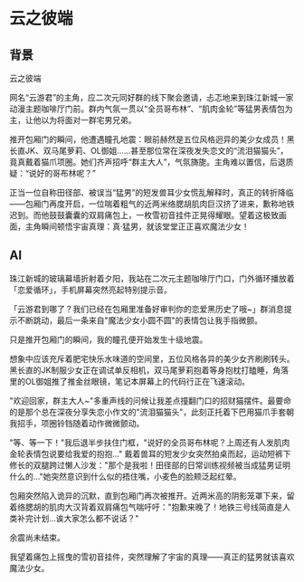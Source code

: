 # 云之彼端

## 背景

云之彼端

网名“云游君”的主角，应二次元同好群的线下聚会邀请，忐忑地来到珠江新城一家动漫主题咖啡厅门前。群内气氛一贯以“全员哥布林”、“肌肉金轮”等猛男表情包为主，让他以为将面对一群宅男兄弟。

推开包厢门的瞬间，他遭遇瞳孔地震：眼前赫然是五位风格迥异的美少女成员！黑长直JK、双马尾萝莉、OL御姐……甚至那位常在深夜发失恋文的“流泪猫猫头”，竟真戴着猫爪项圈。她们齐声招呼“群主大人”，气氛旖旎。主角难以置信，后退质疑：“说好的哥布林呢？”

正当一位自称田径部、被误当“猛男”的短发兽耳少女慌乱解释时，真正的转折降临——包厢门再度开启，一位喘着粗气的近两米络腮胡肌肉巨汉挤了进来，歉称地铁迟到。而他鼓鼓囊囊的双肩痛包上，一枚雪初音挂件正晃得耀眼。望着这极致画面，主角瞬间顿悟宇宙真理：真·猛男，就该堂堂正正喜欢魔法少女！

## AI

珠江新城的玻璃幕墙折射着夕阳，我站在二次元主题咖啡厅门口，门外循环播放着「恋爱循环」，手机屏幕突然亮起特别提示音。

「云游君到哪了？我们已经在包厢里准备好审判你的恋爱黑历史了哦~」群消息提示不断跳动，最后一条来自"魔法少女小圆不圆"的表情包让我手指微颤。

只是推开包厢门的瞬间，我的瞳孔便开始发生十级地震。

想象中应该充斥着肥宅快乐水味道的空间里，五位风格各异的美少女齐刷刷转头。黑长直的JK制服少女正在调试单反相机，双马尾萝莉抱着等身抱枕打瞌睡，角落里的OL御姐推了推金丝眼镜，笔记本屏幕上的代码行正在飞速滚动。

"欢迎回家，群主大人~"多重声线的问候让我差点撞翻门口的招财猫摆件。最要命的是那个总在深夜分享失恋小作文的"流泪猫猫头"，此刻正托着下巴用猫爪手套朝我招手，项圈铃铛随着动作微微颤动。

"等、等一下！"我后退半步扶住门框，"说好的全员哥布林呢？上周还有人发肌肉金轮表情包说要给我爱的抱抱..."
戴着兽耳的短发少女突然拍桌而起，运动短裤下修长的双腿跨过懒人沙发："那个是我啦！田径部的日常训练视频被当成猛男证明什么的..."她突然意识到什么似的捂住嘴，小麦色的脸颊泛起红晕。

包厢突然陷入诡异的沉默，直到包厢门再次被推开。近两米高的阴影笼罩下来，留着络腮胡的肌肉大汉背着双肩痛包气喘吁吁："抱歉来晚了！地铁三号线简直是人类补完计划...诶大家怎么都不说话？"

余震尚未结束。

我望着痛包上摇曳的雪初音挂件，突然理解了宇宙的真理——真正的猛男就该喜欢魔法少女。

